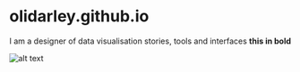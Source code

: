# olidarley.github.io
I am a designer of data visualisation stories, tools and interfaces
**this in bold**

![alt text](https://github.com/[username]/[reponame]/blob/[branch]/image.jpg?raw=true)
